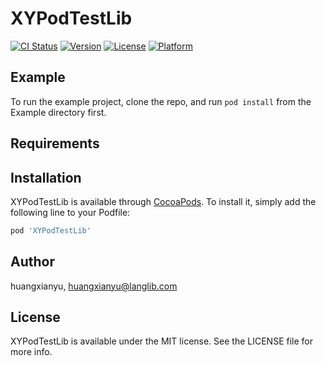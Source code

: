 # XYPodTestLib

[![CI Status](https://img.shields.io/travis/huangxianyu/XYPodTestLib.svg?style=flat)](https://travis-ci.org/huangxianyu/XYPodTestLib)
[![Version](https://img.shields.io/cocoapods/v/XYPodTestLib.svg?style=flat)](https://cocoapods.org/pods/XYPodTestLib)
[![License](https://img.shields.io/cocoapods/l/XYPodTestLib.svg?style=flat)](https://cocoapods.org/pods/XYPodTestLib)
[![Platform](https://img.shields.io/cocoapods/p/XYPodTestLib.svg?style=flat)](https://cocoapods.org/pods/XYPodTestLib)

## Example

To run the example project, clone the repo, and run `pod install` from the Example directory first.

## Requirements

## Installation

XYPodTestLib is available through [CocoaPods](https://cocoapods.org). To install
it, simply add the following line to your Podfile:

```ruby
pod 'XYPodTestLib'
```

## Author

huangxianyu, huangxianyu@langlib.com

## License

XYPodTestLib is available under the MIT license. See the LICENSE file for more info.
